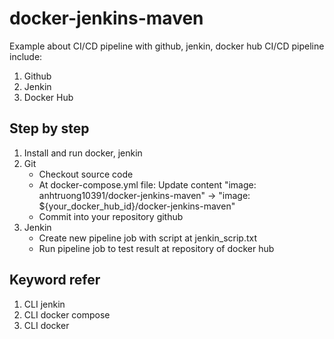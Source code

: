 # docker-jenkins-maven
  Example about CI/CD pipeline with github, jenkin, docker hub
  CI/CD pipeline include:
   1. Github
   2. Jenkin
   3. Docker Hub
## Step by step
1. Install and run docker, jenkin
2. Git
   - Checkout source code
   - At docker-compose.yml file:
     Update content "image: anhtruong10391/docker-jenkins-maven" -> "image: ${your_docker_hub_id}/docker-jenkins-maven"
   - Commit into your repository github
3. Jenkin
   - Create new pipeline job with script at jenkin_scrip.txt
   - Run pipeline job to test result at repository of docker hub
## Keyword refer
1. CLI jenkin
2. CLI docker compose
3. CLI docker
